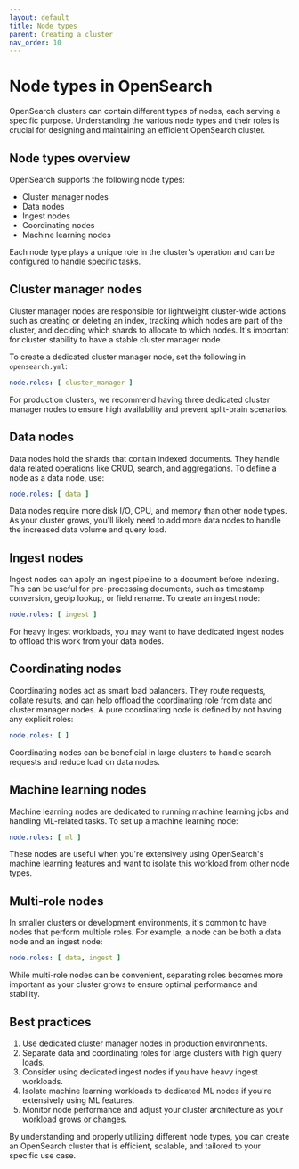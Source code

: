 ```yaml
---
layout: default
title: Node types
parent: Creating a cluster
nav_order: 10
---
```


# Node types in OpenSearch

OpenSearch clusters can contain different types of nodes, each serving a specific purpose. Understanding the various node types and their roles is crucial for designing and maintaining an efficient OpenSearch cluster.

## Node types overview

OpenSearch supports the following node types:

- Cluster manager nodes
- Data nodes 
- Ingest nodes
- Coordinating nodes
- Machine learning nodes

Each node type plays a unique role in the cluster's operation and can be configured to handle specific tasks.

## Cluster manager nodes

Cluster manager nodes are responsible for lightweight cluster-wide actions such as creating or deleting an index, tracking which nodes are part of the cluster, and deciding which shards to allocate to which nodes. It's important for cluster stability to have a stable cluster manager node.

To create a dedicated cluster manager node, set the following in `opensearch.yml`:

```yaml
node.roles: [ cluster_manager ]
```

For production clusters, we recommend having three dedicated cluster manager nodes to ensure high availability and prevent split-brain scenarios.

## Data nodes 

Data nodes hold the shards that contain indexed documents. They handle data related operations like CRUD, search, and aggregations. To define a node as a data node, use:

```yaml
node.roles: [ data ]
```

Data nodes require more disk I/O, CPU, and memory than other node types. As your cluster grows, you'll likely need to add more data nodes to handle the increased data volume and query load.

## Ingest nodes

Ingest nodes can apply an ingest pipeline to a document before indexing. This can be useful for pre-processing documents, such as timestamp conversion, geoip lookup, or field rename. To create an ingest node:

```yaml
node.roles: [ ingest ]
```

For heavy ingest workloads, you may want to have dedicated ingest nodes to offload this work from your data nodes.

## Coordinating nodes 

Coordinating nodes act as smart load balancers. They route requests, collate results, and can help offload the coordinating role from data and cluster manager nodes. A pure coordinating node is defined by not having any explicit roles:

```yaml
node.roles: [ ]
```

Coordinating nodes can be beneficial in large clusters to handle search requests and reduce load on data nodes.

## Machine learning nodes

Machine learning nodes are dedicated to running machine learning jobs and handling ML-related tasks. To set up a machine learning node:

```yaml
node.roles: [ ml ]
```

These nodes are useful when you're extensively using OpenSearch's machine learning features and want to isolate this workload from other node types.

## Multi-role nodes

In smaller clusters or development environments, it's common to have nodes that perform multiple roles. For example, a node can be both a data node and an ingest node:

```yaml
node.roles: [ data, ingest ]
```

While multi-role nodes can be convenient, separating roles becomes more important as your cluster grows to ensure optimal performance and stability.

## Best practices

1. Use dedicated cluster manager nodes in production environments.
2. Separate data and coordinating roles for large clusters with high query loads.
3. Consider using dedicated ingest nodes if you have heavy ingest workloads.
4. Isolate machine learning workloads to dedicated ML nodes if you're extensively using ML features.
5. Monitor node performance and adjust your cluster architecture as your workload grows or changes.

By understanding and properly utilizing different node types, you can create an OpenSearch cluster that is efficient, scalable, and tailored to your specific use case.